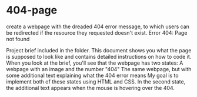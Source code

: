 # 404-page
create a webpage with the dreaded 404 error message, to which users can be redirected if the resource they requested doesn't exist.
Error 404: Page not found

Project brief included in the folder. This document shows you what the page is supposed to look like and contains detailed instructions on how to code it.
When you look at the brief, you'll see that the webpage has two states:
A webpage with an image and the number "404"
The same webpage, but with some additional text explaining what the 404 error means
My goal is to implement both of these states using HTML and CSS. In the second state, the additional text appears when the mouse is hovering over the 404. 

